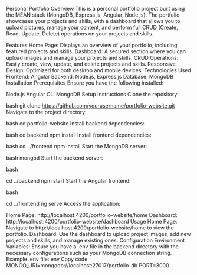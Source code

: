 Personal Portfolio
Overview
This is a personal portfolio project built using the MEAN stack (MongoDB, Express.js, Angular, Node.js). The portfolio showcases your projects and skills, with a dashboard that allows you to upload pictures, manage your content, and perform full CRUD (Create, Read, Update, Delete) operations on your projects and skills.

Features
Home Page: Displays an overview of your portfolio, including featured projects and skills.
Dashboard: A secured section where you can upload images and manage your projects and skills.
CRUD Operations: Easily create, view, update, and delete projects and skills.
Responsive Design: Optimized for both desktop and mobile devices.
Technologies Used
Frontend: Angular
Backend: Node.js, Express.js
Database: MongoDB
Installation
Prerequisites
Ensure you have the following installed:

Node.js
Angular CLI
MongoDB
Setup Instructions
Clone the repository:

bash
git clone https://github.com/yourusername/portfolio-website.git
Navigate to the project directory:

bash
cd portfolio-website
Install backend dependencies:

bash
cd backend
npm install
Install frontend dependencies:

bash
cd ../frontend
npm install
Start the MongoDB server:

bash
mongod
Start the backend server:

bash

cd ../backend
npm start
Start the Angular frontend:

bash

cd ../frontend
ng serve
Access the application:

Home Page: http://localhost:4200/portfolio-website/home
Dashboard: http://localhost:4200/portfolio-website/dashboard
Usage
Home Page: Navigate to http://localhost:4200/portfolio-website/home to view the portfolio.
Dashboard: Use the dashboard to upload project images, add new projects and skills, and manage existing ones.
Configuration
Environment Variables:
Ensure you have a .env file in the backend directory with the necessary configurations such as your MongoDB connection string.
Example .env file:
env
Copy code
MONGO_URI=mongodb://localhost:27017/portfolio-db
PORT=3000
